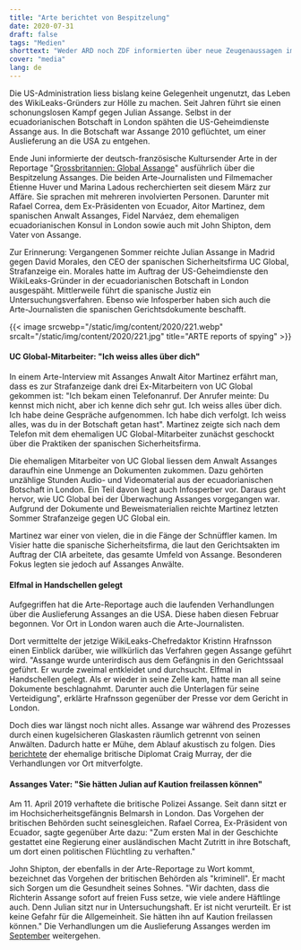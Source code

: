 ```yaml
---
title: "Arte berichtet von Bespitzelung"
date: 2020-07-31
draft: false
tags: "Medien"
shorttext: "Weder ARD noch ZDF informierten über neue Zeugenaussagen im Gerichtsverfahren in Spanien. Arte sendete eine grosse Reportage."
cover: "media"
lang: de
---
```


Die US-Administration liess bislang keine Gelegenheit ungenutzt, das Leben des WikiLeaks-Gründers zur Hölle zu machen. Seit Jahren führt sie einen schonungslosen Kampf gegen Julian Assange. Selbst in der ecuadorianischen Botschaft in London spähten die US-Geheimdienste Assange aus. In die Botschaft war Assange 2010 geflüchtet, um einer Auslieferung an die USA zu entgehen.

Ende Juni informierte der deutsch-französische Kultursender Arte in der Reportage "[Grossbritannien: Global Assange](https://www.arte.tv/de/videos/097012-000-A/grossbritannien-global-assange/ "Großbritannien: Global Assange")" ausführlich über die Bespitzelung Assanges. Die beiden Arte-Journalisten und Filmemacher Étienne Huver und Marina Ladous recherchierten seit diesem März zur Affäre. Sie sprachen mit mehreren involvierten Personen. Darunter mit Rafael Correa, dem Ex-Präsidenten von Ecuador, Aitor Martinez, dem spanischen Anwalt Assanges, Fidel Narváez, dem ehemaligen ecuadorianischen Konsul in London sowie auch mit John Shipton, dem Vater von Assange.

Zur Erinnerung: Vergangenen Sommer reichte Julian Assange in Madrid gegen David Morales, den CEO der spanischen Sicherheitsfirma UC Global, Strafanzeige ein. Morales hatte im Auftrag der US-Geheimdienste den WikiLeaks-Gründer in der ecuadorianischen Botschaft in London ausgespäht. Mittlerweile führt die spanische Justiz ein Untersuchungsverfahren. Ebenso wie Infosperber haben sich auch die Arte-Journalisten die spanischen Gerichtsdokumente beschafft.

{{< image srcwebp="/static/img/content/2020/221.webp" srcalt="/static/img/content/2020/221.jpg" title="ARTE reports of spying" >}}

#### UC Global-Mitarbeiter: "Ich weiss alles über dich"

In einem Arte-Interview mit Assanges Anwalt Aitor Martinez erfährt man, dass es zur Strafanzeige dank drei Ex-Mitarbeitern von UC Global gekommen ist: "Ich bekam einen Telefonanruf. Der Anrufer meinte: Du kennst mich nicht, aber ich kenne dich sehr gut. Ich weiss alles über dich. Ich habe deine Gespräche aufgenommen. Ich habe dich verfolgt. Ich weiss alles, was du in der Botschaft getan hast". Martinez zeigte sich nach dem Telefon mit dem ehemaligen UC Global-Mitarbeiter zunächst geschockt über die Praktiken der spanischen Sicherheitsfirma.

Die ehemaligen Mitarbeiter von UC Global liessen dem Anwalt Assanges daraufhin eine Unmenge an Dokumenten zukommen. Dazu gehörten unzählige Stunden Audio- und Videomaterial aus der ecuadorianischen Botschaft in London. Ein Teil davon liegt auch Infosperber vor. Daraus geht hervor, wie UC Global bei der Überwachung Assanges vorgegangen war. Aufgrund der Dokumente und Beweismaterialien reichte Martinez letzten Sommer Strafanzeige gegen UC Global ein.

Martinez war einer von vielen, die in die Fänge der Schnüffler kamen. Im Visier hatte die spanische Sicherheitsfirma, die laut den Gerichtsakten im Auftrag der CIA arbeitete, das gesamte Umfeld von Assange. Besonderen Fokus legten sie jedoch auf Assanges Anwälte.

#### Elfmal in Handschellen gelegt

Aufgegriffen hat die Arte-Reportage auch die laufenden Verhandlungen über die Auslieferung Assanges an die USA. Diese haben diesen Februar begonnen. Vor Ort in London waren auch die Arte-Journalisten.

Dort vermittelte der jetzige WikiLeaks-Chefredaktor Kristinn Hrafnsson einen Einblick darüber, wie willkürlich das Verfahren gegen Assange geführt wird. "Assange wurde unterirdisch aus dem Gefängnis in den Gerichtssaal geführt. Er wurde zweimal entkleidet und durchsucht. Elfmal in Handschellen gelegt. Als er wieder in seine Zelle kam, hatte man all seine Dokumente beschlagnahmt. Darunter auch die Unterlagen für seine Verteidigung", erklärte Hrafnsson gegenüber der Presse vor dem Gericht in London.

Doch dies war längst noch nicht alles. Assange war während des Prozesses durch einen kugelsicheren Glaskasten räumlich getrennt von seinen Anwälten. Dadurch hatte er Mühe, dem Ablauf akustisch zu folgen. Dies [berichtete](https://multipolar-magazin.de/artikel/der-prozess-gegen-julian-assange-tag-1 "Der Prozess gegen Julian Assange – Tag 1") der ehemalige britische Diplomat Craig Murray, der die Verhandlungen vor Ort mitverfolgte.

#### Assanges Vater: "Sie hätten Julian auf Kaution freilassen können"

Am 11. April 2019 verhaftete die britische Polizei Assange. Seit dann sitzt er im Hochsicherheitsgefängnis Belmarsh in London. Das Vorgehen der britischen Behörden sucht seinesgleichen. Rafael Correa, Ex-Präsident von Ecuador, sagte gegenüber Arte dazu: "Zum ersten Mal in der Geschichte gestattet eine Regierung einer ausländischen Macht Zutritt in ihre Botschaft, um dort einen politischen Flüchtling zu verhaften."

John Shipton, der ebenfalls in der Arte-Reportage zu Wort kommt, bezeichnet das Vorgehen der britischen Behörden als "kriminell". Er macht sich Sorgen um die Gesundheit seines Sohnes. "Wir dachten, dass die Richterin Assange sofort auf freien Fuss setze, wie viele andere Häftlinge auch. Denn Julian sitzt nur in Untersuchungshaft. Er ist nicht verurteilt. Er ist keine Gefahr für die Allgemeinheit. Sie hätten ihn auf Kaution freilassen können." Die Verhandlungen um die Auslieferung Assanges werden im [September](https://www.zeit.de/gesellschaft/zeitgeschehen/2020-05/julian-assange-prozessbeginn-september-coronavirus "Anhörung im Assange-Prozess auf September verschoben") weitergehen.
